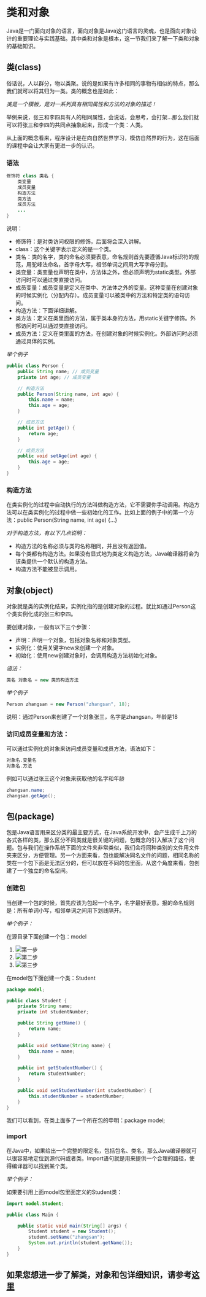 # 类和对象

Java是一门面向对象的语言，面向对象是Java这门语言的灵魂，也是面向对象设计的重要理论与实践基础。其中类和对象是根本，这一节我们来了解一下类和对象的基础知识。

## 类(class)

俗话说，人以群分，物以类聚。说的是如果有许多相同的事物有相似的特点，那么我们就可以将其归为一类。类的概念也是如此：

*类是一个模板，是对一系列具有相同属性和方法的对象的描述！*

举例来说，张三和李四具有人的相同属性，会说话，会思考，会打架...那么我们就可以将张三和李四的共同点抽象起来，形成一个类：人类。

从上面的概念看来，程序设计是在向自然世界学习，模仿自然界的行为，这在后面的课程中会让大家有更进一步的认识。

### 语法

```java
修饰符 class 类名 {
    类变量
    成员变量
    构造方法
    类方法
    成员方法
    ...
}
```

说明：

* 修饰符：是对类访问权限的修饰，后面将会深入讲解。
* class：这个关键字表示定义的是一个类。
* 类名：类的名字，类的命名必须要表意，命名规则首先要遵循Java标识符的规范，用驼峰法命名，首字母大写，相邻单词之间用大写字母分割。
* 类变量：类变量也声明在类中，方法体之外，但必须声明为static类型。外部访问时可以通过类直接访问。
* 成员变量：成员变量是定义在类中、方法体之外的变量。这种变量在创建对象的时候实例化（分配内存）。成员变量可以被类中的方法和特定类的语句访问。
* 构造方法：下面详细讲解。
* 类方法：定义在类里面的方法，属于类本身的方法，用static关键字修饰。外部访问时可以通过类直接访问。
* 成员方法：定义在类里面的方法，在创建对象的时候实例化。外部访问时必须通过具体的实例。

*举个例子*

```java
public class Person {
    public String name; // 成员变量
    private int age; // 成员变量

    // 构造方法
    public Person(String name, int age) {
        this.name = name;
        this.age = age;
    }

    // 成员方法
    public int getAge() {
        return age;
    }

    // 成员方法
    public void setAge(int age) {
        this.age = age;
    }
}
```

### 构造方法

在类实例化的过程中自动执行的方法叫做构造方法，它不需要你手动调用。构造方法可以在类实例化的过程中做一些初始化的工作。比如上面的例子中的第一个方法：public Person(String name, int age) {...}

*对于构造方法，有以下几点说明：*

* 构造方法的名称必须与类的名称相同，并且没有返回值。
* 每个类都有构造方法。如果没有显式地为类定义构造方法，Java编译器将会为该类提供一个默认的构造方法。
* 构造方法不能被显示调用。

## 对象(object)

对象就是类的实例化结果，实例化指的是创建对象的过程。就比如通过Person这个类实例化成的张三和李四。

要创建对象，一般有以下三个步骤：

* 声明：声明一个对象，包括对象名称和对象类型。
* 实例化：使用关键字new来创建一个对象。
* 初始化：使用new创建对象时，会调用构造方法初始化对象。

*语法：*
```java
类名 对象名 = new 类的构造方法
```
*举个例子*

```java
Person zhangsan = new Person("zhangsan", 18);
```
说明：通过Person来创建了一个对象张三，名字是zhangsan，年龄是18

### 访问成员变量和方法：

可以通过实例化的对象来访问成员变量和成员方法，语法如下：

```java
对象名.变量名
对象名.方法
```

例如可以通过张三这个对象来获取他的名字和年龄

```java
zhangsan.name;
zhangsan.getAge();
```

## 包(package)

包是Java语言用来区分类的最主要方式，在Java系统开发中，会产生成千上万的各式各样的类，那么区分不同类就是很关键的问题，包概念的引入解决了这个问题。包与我们在操作系统下面的文件夹非常类似，我们会将同种类别的文件用文件夹来区分，方便管理。另一个方面来看，包也能解决同名文件的问题，相同名称的类在一个包下面是无法区分的，但可以放在不同的包里面，从这个角度来看，包创建了一个独立的命名空间。

### 创建包

当创建一个包的时候，首先应该为包起一个名字，名字最好表意。报的命名规则是：所有单词小写，相邻单词之间用下划线隔开。

*举个例子：*

在源目录下面创建一个包：model

1. ![第一步](http://ww1.sinaimg.cn/large/af4e9f79ly1fy2ndlmje8j20hk0bgt9i.jpg)
2. ![第二步](http://ww1.sinaimg.cn/large/af4e9f79ly1fy2ndlnvczj20s809sab9.jpg)
3. ![第三步](http://ww1.sinaimg.cn/large/af4e9f79ly1fy2ndm4e7sj21920vmgug.jpg)

在model包下面创建一个类：Student
```java
package model;

public class Student {
    private String name;
    private int studentNumber;

    public String getName() {
        return name;
    }

    public void setName(String name) {
        this.name = name;
    }

    public int getStudentNumber() {
        return studentNumber;
    }

    public void setStudentNumber(int studentNumber) {
        this.studentNumber = studentNumber;
    }
}
```

我们可以看到，在类上面多了一个所在包的申明：package model;

### import

在Java中，如果给出一个完整的限定名，包括包名、类名，那么Java编译器就可以很容易地定位到源代码或者类。Import语句就是用来提供一个合理的路径，使得编译器可以找到某个类。

*举个例子：*

如果要引用上面model包里面定义的Student类：

```java
import model.Student;

public class Main {

    public static void main(String[] args) {
        Student student = new Student();
        student.setName("zhangsan");
        System.out.println(student.getName());
    }
}

```

## 如果您想进一步了解类，对象和包详细知识，请参考[这里](https://docs.oracle.com/javase/tutorial/java/concepts/index.html)



